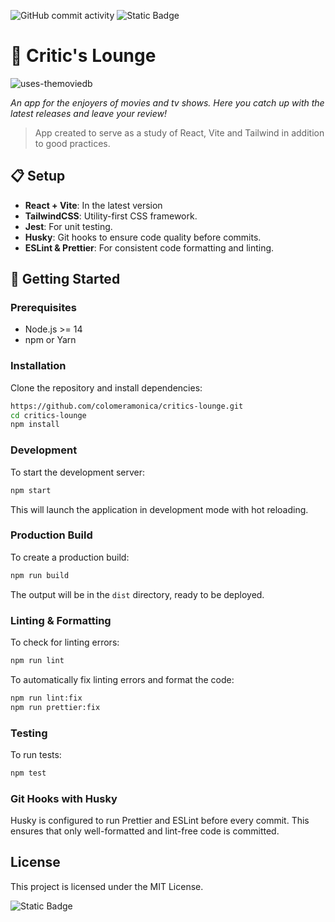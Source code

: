 ![GitHub commit activity](https://img.shields.io/github/commit-activity/w/colomeramonica/critics-lounge?style=for-the-badge)
![Static Badge](https://img.shields.io/badge/work-in_progress-yellow?style=for-the-badge)


# 🎥 Critic's Lounge 
![uses-themoviedb](https://github.com/user-attachments/assets/fe4e5ba2-4aed-48c4-ae68-5c8461bb0a0f)


_An app for the enjoyers of movies and tv shows. Here you catch up with the latest releases and leave your review!_

> App created to serve as a study of React, Vite and Tailwind in addition to good practices.

## 📋 Setup

- **React + Vite**: In the latest version
- **TailwindCSS**: Utility-first CSS framework.
- **Jest**: For unit testing.
- **Husky**: Git hooks to ensure code quality before commits.
- **ESLint & Prettier**: For consistent code formatting and linting.

## 🚀 Getting Started

### Prerequisites

- Node.js >= 14
- npm or Yarn

### Installation

Clone the repository and install dependencies:

``` bash
https://github.com/colomeramonica/critics-lounge.git
cd critics-lounge
npm install
```

### Development

To start the development server:

``` bash
npm start
```


This will launch the application in development mode with hot reloading.

### Production Build

To create a production build:

``` bash
npm run build
```

The output will be in the `dist` directory, ready to be deployed.

### Linting & Formatting

To check for linting errors:

``` bash
npm run lint
```

To automatically fix linting errors and format the code:

``` bash
npm run lint:fix
npm run prettier:fix
```

### Testing

To run tests:

``` bash
npm test
```

### Git Hooks with Husky

Husky is configured to run Prettier and ESLint before every commit. This ensures that only well-formatted and lint-free code is committed.

## License

This project is licensed under the MIT License.

![Static Badge](https://img.shields.io/badge/colomeramonica-blue?style=for-the-badge&logo=linkedin)
